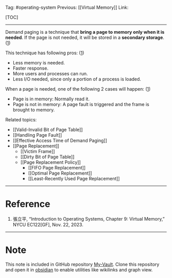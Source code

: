 Tag: #operating-system 
Previous: [[Virtual Memory]]
Link: 

[TOC]

---

Demand paging is a technique that **bring a page to memory only when it is needed**. If the page is not needed, it will be stored in a **secondary storage**. (<u>1</u>)

This technique has following pros: (<u>1</u>)

- Less memory is needed.
- Faster response.
- More users and processes can run.
- Less I/O needed, since only a portion of a process is loaded.

When a page is needed, one of the following 2 cases will happen: (<u>1</u>)

- Page is in memory: Normally read it.
- Page is not in memory: A page fault is triggered and the frame is brought to memory.

Related topics: 

- [[Valid-Invalid Bit of Page Table]]
- [[Handling Page Fault]]
- [[Effective Access Time of Demand Paging]]
- [[Page Replacement]]
	- [[Victim Frame]]
	- [[Dirty Bit of Page Table]]
	- [[Page Replacement Policy]]
		- [[FIFO Page Replacement]]
		- [[Optimal Page Replacement]]
		- [[Least-Recently Used Page Replacement]]

---

# Reference

1. 張立平, “Introduction to Operating Systems, Chapter 9: Virtual Memory,” NYCU EC122[GF], Nov. 22, 2023.

---

# Note

This note is included in GitHub repository [My-Vault](https://github.com/LittleD3092/My-Vault.git). Clone this repository and open it in [obsidian](https://obsidian.md/) to enable utilities like wikilinks and graph view.